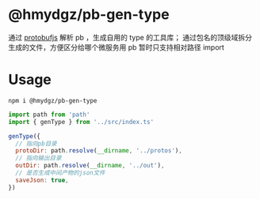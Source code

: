 # @hmydgz/pb-gen-type

通过 [protobufjs](https://www.npmjs.com/package/protobufjs) 解析 pb ，生成自用的 type 的工具库；
通过包名的顶级域拆分生成的文件，方便区分给哪个微服务用
pb 暂时只支持相对路径 import


# Usage

```
npm i @hmydgz/pb-gen-type
```

```javascript
import path from 'path'
import { genType } from '../src/index.ts'

genType({
  // 指向pb目录
  protoDir: path.resolve(__dirname, '../protos'),
  // 指向输出目录
  outDir: path.resolve(__dirname, '../out'),
  // 是否生成中间产物的json文件
  saveJson: true,
})
```